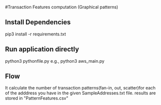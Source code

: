 #Transaction Features computation (Graphical patterns)

## Install Dependencies 
pip3 install -r requirements.txt

## Run application directly 
python3 pythonfile.py
e.g.,    python3 aws_main.py

## Flow
It calculate the number of transaction patterns(fan-in, out, scatter)for each of the 
adddress you have in the given SampleAddresses.txt file.
results are stored in "PatternFeatures.csv"

